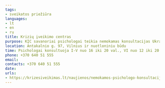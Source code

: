 ```yaml
---
tags:
- sveikatos priežiūra
languages:
- lt
- en
- ru
title: Krizių įveikimo centras
purpose: KĮC savanoriai psichologai teikia nemokamas konsultacijas Ukrainos piliečiams ir jų šeimos nariams rusų ir anglų kalbomis. Prieš atvykstant paskambinkite telefonu pasiteirauti, kada artimiausiu metu budės užsienio kalba konsultuojantis specialistas. Konsultuojame ir nuotoliniu būdu per:Skype – krizesiveikimasFacebook Messenger – Krizės Įveikimas.
location: Antakalnio g. 97, Vilnius ir nuotloniniu būdu
time: Psichologai konsultuoja I-V nuo 16 iki 20 val., VI nuo 12 iki 20 val.
phone: +370 640 51 555
email: 
contacts: +370 640 51 555
date: 
urls:
- https://krizesiveikimas.lt/naujienos/nemokamos-psichologo-konsultacijos-ukrainos-pilieciams-ir-ju-seimu-nariams/
---
```

